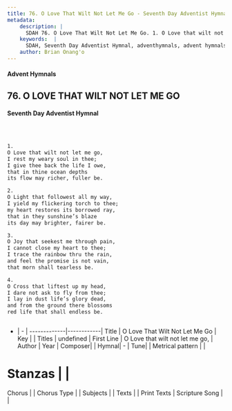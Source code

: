 ```yaml
---
title: 76. O Love That Wilt Not Let Me Go - Seventh Day Adventist Hymnal
metadata:
    description: |
      SDAH 76. O Love That Wilt Not Let Me Go. 1. O Love that wilt not let me go, I rest my weary soul in thee; I give thee back the life I owe, that in thine ocean depths its flow may richer, fuller be.
    keywords:  |
      SDAH, Seventh Day Adventist Hymnal, adventhymnals, advent hymnals, O Love That Wilt Not Let Me Go, O Love that wilt not let me go, 
    author: Brian Onang'o
---
```


#### Advent Hymnals
## 76. O LOVE THAT WILT NOT LET ME GO
#### Seventh Day Adventist Hymnal

```txt



1.
O Love that wilt not let me go,
I rest my weary soul in thee;
I give thee back the life I owe,
that in thine ocean depths
its flow may richer, fuller be.

2.
O Light that followest all my way,
I yield my flickering torch to thee;
my heart restores its borrowed ray,
that in they sunshine’s blaze
its day may brighter, fairer be.

3.
O Joy that seekest me through pain,
I cannot close my heart to thee;
I trace the rainbow thru the rain,
and feel the promise is not vain,
that morn shall tearless be.

4.
O Cross that liftest up my head,
I dare not ask to fly from thee;
I lay in dust life’s glory dead,
and from the ground there blossoms
red life that shall endless be.



```

- |   -  |
-------------|------------|
Title | O Love That Wilt Not Let Me Go |
Key |  |
Titles | undefined |
First Line | O Love that wilt not let me go, |
Author | 
Year | 
Composer|  |
Hymnal|  - |
Tune|  |
Metrical pattern | |
# Stanzas |  |
Chorus |  |
Chorus Type |  |
Subjects |  |
Texts |  |
Print Texts | 
Scripture Song |  |
  

